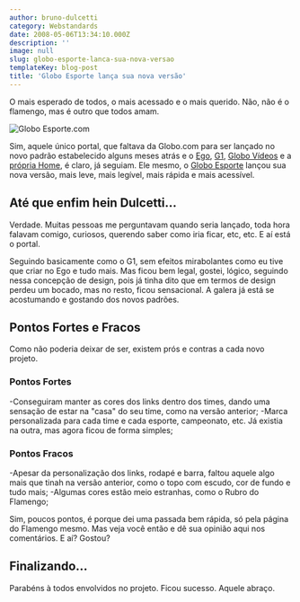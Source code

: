 ```yaml
---
author: bruno-dulcetti
category: Webstandards
date: 2008-05-06T13:34:10.000Z
description: ''
image: null
slug: globo-esporte-lanca-sua-nova-versao
templateKey: blog-post
title: 'Globo Esporte lança sua nova versão'
---
```


O mais esperado de todos, o mais acessado e o mais querido. Não, não é o flamengo, mas é outro que todos amam.

<img src="https://globoesporte.globo.com/Portal/globoesporte/img/logos/globoesporte.gif" alt="Globo Esporte.com" />

Sim, aquele único portal, que faltava da Globo.com para ser lançado no novo padrão estabelecido alguns meses atrás e o <a href="/ego-lanca-nova-versao-seguindo-os-novos-padroes-globocom">Ego</a>, <a href="/g1-o-portal-de-noticias-da-globocom-lanca-novo-layout">G1</a>, <a href="/globo-videos-nos-novos-padroes-globocom">Globo Vídeos</a> e a <a href="/portal-globocom-lanca-sua-nova-home">própria Home</a>, é claro, já seguiam. Ele mesmo, o <a href="http://globoesporte.globo.com">Globo Esporte</a> lançou sua nova versão, mais leve, mais legível, mais rápida e mais acessível.

## Até que enfim hein Dulcetti...

Verdade. Muitas pessoas me perguntavam quando seria lançado, toda hora falavam comigo, curiosos, querendo saber como iria ficar, etc, etc. E aí está o portal.

Seguindo basicamente como o G1, sem efeitos mirabolantes como eu tive que criar no Ego e tudo mais. Mas ficou bem legal, gostei, lógico, seguindo nessa concepção de design, pois já tinha dito que em termos de design perdeu um bocado, mas no resto, ficou sensacional. A galera já está se acostumando e gostando dos novos padrões.

## Pontos Fortes e Fracos

Como não poderia deixar de ser, existem prós e contras a cada novo projeto.

### Pontos Fortes

-Conseguiram manter as cores dos links dentro dos times, dando uma sensação de estar na "casa" do seu time, como na versão anterior;
-Marca personalizada para cada time e cada esporte, campeonato, etc. Já existia na outra, mas agora ficou de forma simples;

### Pontos Fracos

-Apesar da personalização dos links, rodapé e barra, faltou aquele algo mais que tinah na versão anterior, como o topo com escudo, cor de fundo e tudo mais;
-Algumas cores estão meio estranhas, como o Rubro do Flamengo;

Sim, poucos pontos, é porque dei uma passada bem rápida, só pela página do Flamengo mesmo. Mas veja você então e dê sua opinião aqui nos comentários. E aí? Gostou?

## Finalizando...

Parabéns à todos envolvidos no projeto. Ficou sucesso. Aquele abraço.
